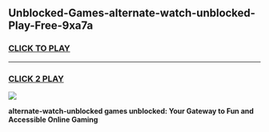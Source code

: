 
## Unblocked-Games-alternate-watch-unblocked-Play-Free-9xa7a
<h3>
<a href="https://premium76.site?title=alternate-watch-unblocked&ref=23A">CLICK TO PLAY</a></h3>
<hr>

<h3>
<a href="https://premium76.site?title=alternate-watch-unblocked&ref=23A">CLICK 2 PLAY</a>
  
</h3>

<a href="https://premium76.site?title=alternate-watch-unblocked&ref=23A"><img src="https://clearcache.store/games.png"></a>


**alternate-watch-unblocked games unblocked: Your Gateway to Fun and Accessible Online Gaming**
